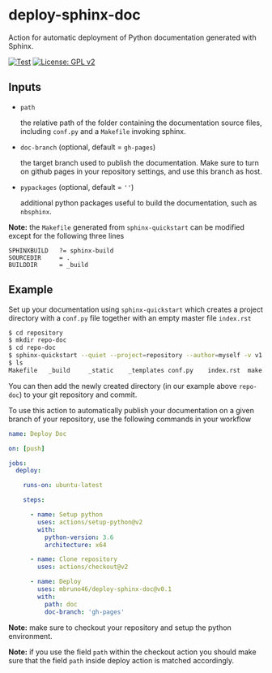 # deploy-sphinx-doc
Action for automatic deployment of Python documentation generated with Sphinx.

[![Test](https://github.com/mbruno46/deploy-sphinx-doc/workflows/Test/badge.svg)](https://github.com/mbruno46/deploy-sphinx-doc/actions?query=workflow%3ATest)
[![License: GPL v2](https://img.shields.io/badge/License-GPL%20v2-blue.svg)](https://www.gnu.org/licenses/old-licenses/gpl-2.0.en.html)

## Inputs

- `path`

  the relative path of the folder containing the documentation source files, including 
  `conf.py` and a `Makefile` invoking sphinx. 
  
- `doc-branch` (optional, default = `gh-pages`)

  the target branch used to publish the documentation. Make sure to turn on github pages
  in your repository settings, and use this branch as host. 

- `pypackages` (optional, default = `''`)
  
  additional python packages useful to build the documentation, such as `nbsphinx`.

**Note:** the `Makefile` generated from `sphinx-quickstart` can be modified except for 
the following three lines

```
SPHINXBUILD   ?= sphinx-build
SOURCEDIR     = .
BUILDDIR      = _build
```

## Example 

Set up your documentation using `sphinx-quickstart`
which creates a project directory with a `conf.py` file together with
an empty master file `index.rst`

```bash
$ cd repository
$ mkdir repo-doc
$ cd repo-doc
$ sphinx-quickstart --quiet --project=repository --author=myself -v v1
$ ls 
Makefile   _build     _static    _templates conf.py    index.rst  make.bat
```

You can then add the newly created directory (in our example above `repo-doc`) 
to your git repository and commit.

To use this action to automatically publish your documentation on a given
branch of your repository, use the following commands in your workflow

```yml
name: Deploy Doc

on: [push]

jobs:
  deploy:

    runs-on: ubuntu-latest

    steps:

      - name: Setup python
        uses: actions/setup-python@v2
        with:
          python-version: 3.6
          architecture: x64

      - name: Clone repository
        uses: actions/checkout@v2

      - name: Deploy
        uses: mbruno46/deploy-sphinx-doc@v0.1
        with:
          path: doc
          doc-branch: 'gh-pages'
```

**Note:** make sure to checkout your repository and setup the python environment.

**Note:** if you use the field `path` within the checkout action you should make sure that
the field `path` inside deploy action is matched accordingly.
